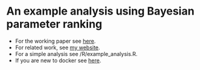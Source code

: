 # An example analysis using Bayesian parameter ranking

* For the working paper see [here](https://chumbleycode.github.io/docs/papers_reports/fcr_apa.pdf).
* For related work, see [my website](https://chumbleycode.github.io).
* For a simple analysis see /R/example_analysis.R.
* If you are new to docker see [here](https://chumbleycode.github.io/fco_docker.html).
